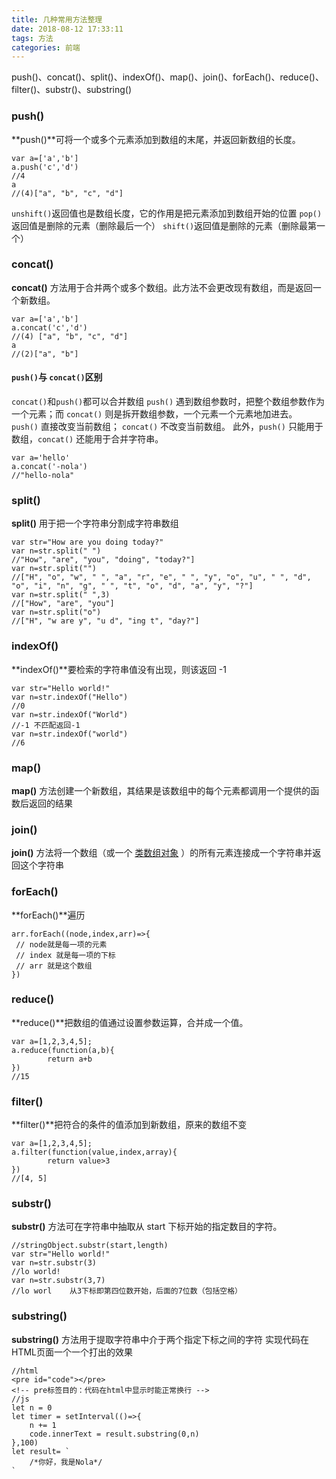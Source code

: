 ```yaml
---
title: 几种常用方法整理
date: 2018-08-12 17:33:11
tags: 方法
categories: 前端
---
```

push()、concat()、split()、indexOf()、map()、join()、forEach()、reduce()、filter()、substr()、substring()
<escape><!-- more --></escape>
### push()
**push()**可将一个或多个元素添加到数组的末尾，并返回新数组的长度。
```
var a=['a','b']
a.push('c','d')
//4
a
//(4)["a", "b", "c", "d"]
```
`unshift()`返回值也是数组长度，它的作用是把元素添加到数组开始的位置
`pop()`返回值是删除的元素（删除最后一个）
`shift()`返回值是删除的元素（删除最第一个）

### concat()
**concat()** 方法用于合并两个或多个数组。此方法不会更改现有数组，而是返回一个新数组。
```
var a=['a','b']
a.concat('c','d')
//(4) ["a", "b", "c", "d"]
a
//(2)["a", "b"]
```
#### `push()`与 `concat()`区别
 `concat()`和`push()`都可以合并数组
`push()` 遇到数组参数时，把整个数组参数作为一个元素；而  `concat()` 则是拆开数组参数，一个元素一个元素地加进去。
`push()` 直接改变当前数组； `concat()` 不改变当前数组。
此外，`push()` 只能用于数组，`concat()` 还能用于合并字符串。
```
var a='hello'
a.concat('-nola')
//"hello-nola"
```

### split()
**split()** 用于把一个字符串分割成字符串数组
```
var str="How are you doing today?"
var n=str.split(" ")
//"How", "are", "you", "doing", "today?"]
var n=str.split("")
//["H", "o", "w", " ", "a", "r", "e", " ", "y", "o", "u", " ", "d", "o", "i", "n", "g", " ", "t", "o", "d", "a", "y", "?"]
var n=str.split(" ",3)
//["How", "are", "you"]
var n=str.split("o")
//["H", "w are y", "u d", "ing t", "day?"]
```

### indexOf()
**indexOf()**要检索的字符串值没有出现，则该返回 -1
```
var str="Hello world!"
var n=str.indexOf("Hello") 
//0
var n=str.indexOf("World")
//-1 不匹配返回-1
var n=str.indexOf("world")
//6
```

### map()
**map()** 方法创建一个新数组，其结果是该数组中的每个元素都调用一个提供的函数后返回的结果

### join()
**join()** 方法将一个数组（或一个 [类数组对象](https://developer.mozilla.org/zh-CN//docs/Web/JavaScript/Guide/Indexed_collections#Working_with_array-like_objects) ）的所有元素连接成一个字符串并返回这个字符串

### forEach()
**forEach()**遍历
```
arr.forEach((node,index,arr)=>{
 // node就是每一项的元素
 // index 就是每一项的下标
 // arr 就是这个数组
})
```

### reduce()
**reduce()**把数组的值通过设置参数运算，合并成一个值。
```
var a=[1,2,3,4,5];
a.reduce(function(a,b){
        return a+b
})
//15
```

### filter()
**filter()**把符合的条件的值添加到新数组，原来的数组不变
```
var a=[1,2,3,4,5];
a.filter(function(value,index,array){
        return value>3
})
//[4, 5]
```

### substr()
**substr()** 方法可在字符串中抽取从 start 下标开始的指定数目的字符。
```
//stringObject.substr(start,length)
var str="Hello world!"
var n=str.substr(3)
//lo world!
var n=str.substr(3,7)
//lo worl    从3下标即第四位数开始，后面的7位数（包括空格）
```

### substring()
**substring()** 方法用于提取字符串中介于两个指定下标之间的字符
实现代码在HTML页面一个一个打出的效果
```
//html
<pre id="code"></pre> 
<!-- pre标签目的：代码在html中显示时能正常换行 -->
//js
let n = 0
let timer = setInterval(()=>{
    n += 1
    code.innerText = result.substring(0,n)
},100)
let result= `
    /*你好，我是Nola*/
`
```